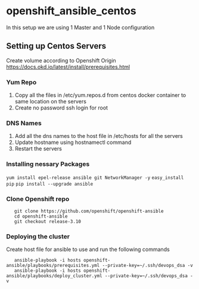 # openshift_ansible_centos

In this setup we are using 1 Master and 1 Node configuration

## Setting up Centos Servers
Create volume according to Openshift Origin https://docs.okd.io/latest/install/prerequisites.html

### Yum Repo
 1. Copy all the files in /etc/yum.repos.d from centos docker container to same location on the servers
 2. Create no password ssh login for root

### DNS Names
 1. Add all the dns names to the host file in /etc/hosts for all the servers
 2. Update hostname using hostnamectl command
 3. Restart the servers

### Installing nessary Packages
 `yum install epel-release ansible git NetworkManager -y`
 `easy_install pip`
 `pip install --upgrade ansible`

### Clone Openshift repo
 ```
    git clone https://github.com/openshift/openshift-ansible
    cd openshift-ansible
    git checkout release-3.10
 ```
### Deploying the cluster
 Create host file for ansible to use and run the following commands
 ```
    ansible-playbook -i hosts openshift-ansible/playbooks/prerequisites.yml --private-key=~/.ssh/devops_dsa -v
    ansible-playbook -i hosts openshift-ansible/playbooks/deploy_cluster.yml --private-key=~/.ssh/devops_dsa -v
 ```

